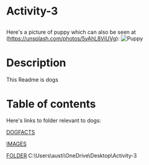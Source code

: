 # Activity-3

##
Here's a picture of puppy which can also be seen at (https://unsplash.com/photos/5yAhL8ViUVg):
![Puppy](./Images/puppy.avif)

# Description
This Readme is dogs

# Table of contents
Here's links to folder relevant to dogs:

[DOGFACTS](./DOGFACTS/)

[IMAGES](./Images/)

[FOLDER](./FOLDER/)
C:\Users\austi\OneDrive\Desktop\Activity-3